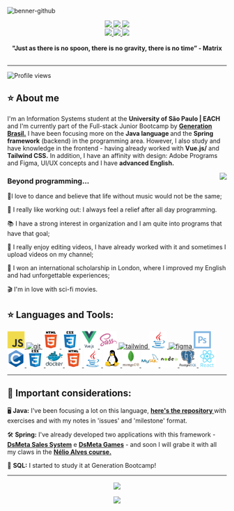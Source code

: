 ![benner-github](https://github.com/salvedojuliao/salvedojuliao/assets/44206400/c000fd48-6d87-4390-8877-192f17c9cede)

<div align="center">
  <a href="https://github.com/salvedojuliao" target="_blank">
    <img src="https://img.shields.io/badge/GitHub-100000?style=for-the-badge&logo=github&logoColor=white" target="_blank">
  </a>
  <a href = "mailto:batistajulio215@gmail.com">
    <img src="https://img.shields.io/badge/Gmail-D14836?style=for-the-badge&logo=gmail&logoColor=white">
  </a>
  <a href="https://www.linkedin.com/in/jc-batista/" target="_blank">
    <img src="https://img.shields.io/badge/-LinkedIn-%230077B5?style=for-the-badge&logo=linkedin&logoColor=white" target="_blank">
  </a>
  <br>
  <a href="https://www.instagram.com/salvedojuliao/" target="_blank">
    <img src="https://img.shields.io/badge/-Instagram-%23E4405F?style=for-the-badge&logo=instagram&logoColor=white" target="_blank">
  </a>
   <a href="https://twitter.com/JayC3sar" target="_blank">
    <img src="https://img.shields.io/badge/Twitter-1DA1F2?style=for-the-badge&logo=twitter&logoColor=white" target="_blank">
  </a>
  <a href="https://www.youtube.com/channel/UCU76CHIbg2Eaa4-qeP8Lf9A" target="_blank">
    <img src="https://img.shields.io/badge/YouTube-FF0000?style=for-the-badge&logo=youtube&logoColor=white" target="_blank">
  </a>
</div><br>

<div align='center'>
  <b>"Just as there is no spoon, there is no gravity, there is no time”  - Matrix</b>
</div><br>

***

<p align="left"> <img src="https://komarev.com/ghpvc/?username=salvedojuliao&color=yellow" alt="Profile views"/></p>

## ⭐️ About me
<p>
I'm an Information Systems student at the <b>University of São Paulo | EACH</b> and I'm currently part of the Full-stack Junior Bootcamp by <b><a href="https://brazil.generation.org/"> Generation Brasil.</a></b>  I have been focusing more on the <b> Java language </b> and the <b>Spring framework</b> (backend) in the programming area. However, I also study and have knowledge in the frontend - having already worked with <b>Vue.js/</b> and <b>Tailwind CSS.</b>  In addition, I have an affinity with design: Adobe Programs and Figma, UI/UX concepts and I have <b>advanced English.</b> 
</p>

<img align="right" src="https://github.com/salvedojuliao/salvedojuliao/assets/44206400/844cb6d9-00ad-4682-b8f8-5c0c020af185">

### Beyond programming...

🕺I love to dance and believe that life without music would not be the same;

💪 I really like working out: I always feel a relief after all day programming.

📚 I have a strong interest in organization and I am quite into programs that have that goal;

🎥 I really enjoy editing videos, I have already worked with it and sometimes I upload videos on my channel;

💂 I won an international scholarship in London, where I improved my English and had unforgettable experiences;

🎬 I'm in love with sci-fi movies.

## ⭐️ Languages and Tools:

<p align="left"> <a href="https://developer.mozilla.org/en-US/docs/Web/JavaScript" target="_blank" rel="noreferrer"> <img src="https://raw.githubusercontent.com/devicons/devicon/master/icons/javascript/javascript-original.svg" alt="javascript" width="40" height="40"/> </a<a href="https://www.cprogramming.com/" target="_blank" rel="noreferrer"> </a> 
<a href="https://git-scm.com/" target="_blank" rel="noreferrer"> <img src="https://www.vectorlogo.zone/logos/git-scm/git-scm-icon.svg" alt="git" width="40" height="40"/> </a> <a href="https://www.w3.org/html/" target="_blank" rel="noreferrer"> <img src="https://raw.githubusercontent.com/devicons/devicon/master/icons/html5/html5-original-wordmark.svg" alt="html5" width="40" height="40"/> </a>
<a href="https://www.w3schools.com/css/" target="_blank" rel="noreferrer"> <img src="https://raw.githubusercontent.com/devicons/devicon/master/icons/css3/css3-original-wordmark.svg" alt="css3" width="40" height="40"/> </a><a href="https://vuejs.org/" target="_blank" rel="noreferrer"> <img src="https://raw.githubusercontent.com/devicons/devicon/master/icons/vuejs/vuejs-original-wordmark.svg" alt="vuejs" width="40" height="40"/> </a> <a href="https://sass-lang.com" target="_blank" rel="noreferrer"> <img src="https://raw.githubusercontent.com/devicons/devicon/master/icons/sass/sass-original.svg" alt="sass" width="40" height="40"/> </a> <a href="https://tailwindcss.com/" target="_blank" rel="noreferrer"> <img src="https://www.vectorlogo.zone/logos/tailwindcss/tailwindcss-icon.svg" alt="tailwind" width="40" height="40"/> </a>  <a href="https://www.java.com" target="_blank" rel="noreferrer"> <img src="https://raw.githubusercontent.com/devicons/devicon/master/icons/java/java-original.svg" alt="java" width="40" height="40"/> </a> <a href="https://www.figma.com/" target="_blank" rel="noreferrer"> <img src="https://www.vectorlogo.zone/logos/figma/figma-icon.svg" alt="figma" width="40" height="40"/> </a> <a href="https://www.photoshop.com/en" target="_blank" rel="noreferrer"> <img src="https://raw.githubusercontent.com/devicons/devicon/master/icons/photoshop/photoshop-line.svg" alt="photoshop" width="40" height="40"/> </a> 
<a href="https://www.cprogramming.com/" target="_blank"> <img src="https://raw.githubusercontent.com/devicons/devicon/master/icons/c/c-original.svg" alt="c" width="40" height="40"/> </a> 
<a href="https://www.w3schools.com/css/" target="_blank"> <img src="https://raw.githubusercontent.com/devicons/devicon/master/icons/css3/css3-original-wordmark.svg" alt="css3" width="40" height="40"/> </a> <a href="https://www.docker.com/" target="_blank"> <img src="https://raw.githubusercontent.com/devicons/devicon/master/icons/docker/docker-original-wordmark.svg" alt="docker" width="40" height="40"/> </a> 
<a href="https://www.w3.org/html/" target="_blank"> <img src="https://raw.githubusercontent.com/devicons/devicon/master/icons/html5/html5-original-wordmark.svg" alt="html5" width="40" height="40"/> </a> 
<a href="https://www.java.com" target="_blank"> <img src="https://raw.githubusercontent.com/devicons/devicon/master/icons/java/java-original.svg" alt="java" width="40" height="40"/> </a> 
<a href="https://www.linux.org/" target="_blank"> <img src="https://raw.githubusercontent.com/devicons/devicon/master/icons/linux/linux-original.svg" alt="linux" width="40" height="40"/> </a> 
<a href="https://www.mongodb.com/" target="_blank"> <img src="https://raw.githubusercontent.com/devicons/devicon/master/icons/mongodb/mongodb-original-wordmark.svg" alt="mongodb" width="40" height="40"/> </a> <a href="https://www.mysql.com/" target="_blank"> <img src="https://raw.githubusercontent.com/devicons/devicon/master/icons/mysql/mysql-original-wordmark.svg" alt="mysql" width="40" height="40"/> </a> 
<a href="https://nodejs.org" target="_blank"> <img src="https://raw.githubusercontent.com/devicons/devicon/master/icons/nodejs/nodejs-original-wordmark.svg" alt="nodejs" width="40" height="40"/> </a> 
<a href="https://www.postgresql.org" target="_blank"> <img src="https://raw.githubusercontent.com/devicons/devicon/master/icons/postgresql/postgresql-original-wordmark.svg" alt="postgresql" width="40" height="40"/> </a> <a href="https://reactjs.org/" target="_blank"> <img src="https://raw.githubusercontent.com/devicons/devicon/master/icons/react/react-original-wordmark.svg" alt="react" width="40" height="40"/> </a> 
</p>

***

## 📌 Important considerations:

🖥️ **Java:** I've been focusing a lot on this language, <b><a href="https://github.com/salvedojuliao/java_exercises"> here's the repository </a></b>with exercises and with my notes in 'issues' and 'milestone' format.

🛠️ **Spring:** I've already developed two applications with this framework - <b><a href="https://github.com/salvedojuliao/dsmeta-system/tree/main">DsMeta Sales System</a></b> e <b><a href="https://github.com/salvedojuliao/dslist-games">DsMeta Games</a></b> - and soon I will grabe it with all my claws in the <b><a href="https://github.com/devsuperior">Nélio Alves course.</a></b>

🎲 **SQL:** I started to study it at Generation Bootcamp!

***

<p align="center">
  <img align="center" src="https://github-readme-stats.vercel.app/api?username=JayCesar&hide=issues&show_icons=true&count_private=true&show_icons=true&include_all_commits=true&theme=dracula">
</p>

<p align="center">
  <img align="center" src="https://github-readme-stats.vercel.app/api/top-langs/?username=JayCesar&langs_count=9&layout=compact&hide=HASKELL,PYTHON&text_colorFFFFFF)](https://github.com/BernardoSemiOficial/github-readme-stats&theme=dracula">
</p>








